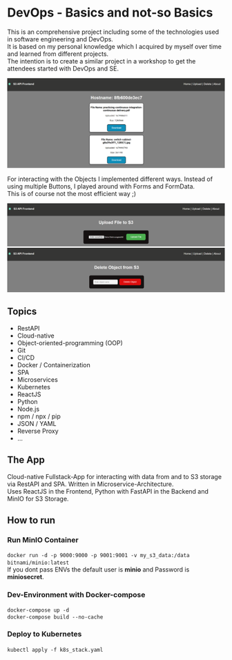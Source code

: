 # DevOps - Basics and not-so Basics
This is an comprehensive project including some of the technologies used in software
engineering and DevOps.  
It is based on my personal knowledge which I acquired by myself over time and learned from different projects.  
The intention is to create a similar project in a workshop to get the attendees started with DevOps and SE. 

![Home](assets/Homeview.png)

For interacting with the Objects I implemented different ways. Instead of using multiple Buttons, I played around with Forms and FormData.  
This is of course not the most efficient way ;)

![Upload](assets/Upload.png)
![Delete](assets/Delete.png)

## Topics
- RestAPI  
- Cloud-native  
- Object-oriented-programming (OOP)  
- Git  
- CI/CD  
- Docker / Containerization  
- SPA  
- Microservices  
- Kubernetes  
- ReactJS  
- Python  
- Node.js  
- npm / npx / pip  
- JSON / YAML  
- Reverse Proxy  
- ...

## The App
Cloud-native Fullstack-App for interacting with data from and to S3 storage via RestAPI and SPA. Written in Microservice-Architecture.  
Uses ReactJS in the Frontend, Python with FastAPI in the Backend and MinIO for S3 Storage.  

## How to run

### Run MinIO Container
```docker run -d -p 9000:9000 -p 9001:9001 -v my_s3_data:/data bitnami/minio:latest```  
If you dont pass ENVs the default user is **minio** and Password is **miniosecret**.

### Dev-Environment with Docker-compose
```
docker-compose up -d
docker-compose build --no-cache
```

### Deploy to Kubernetes
```kubectl apply -f k8s_stack.yaml```